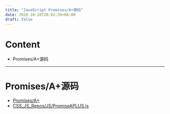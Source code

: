 ```yaml
---
title: "JavaScript Promises/A+源码"
date: 2020-10-20T20:02:39+08:00
draft: false
---
```

# Content
- Promises/A+源码
---
# Promises/A+源码
- [Promises/A+](https://promisesaplus.com/)
- [CSS_JS_Repos/JS/PromiseAPLUS.js](https://github.com/MarginLon/CSS_JS_Repos/tree/main/JS)
